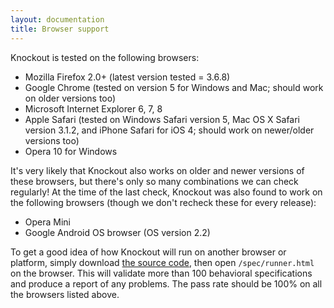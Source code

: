 ```yaml
---
layout: documentation
title: Browser support
---
```


Knockout is tested on the following browsers:

 * Mozilla Firefox 2.0+ (latest version tested = 3.6.8)
 * Google Chrome (tested on version 5 for Windows and Mac; should work on older versions too)
 * Microsoft Internet Explorer 6, 7, 8
 * Apple Safari (tested on Windows Safari version 5, Mac OS X Safari version 3.1.2, and iPhone Safari for iOS 4; should work on newer/older versions too)
 * Opera 10 for Windows

It's very likely that Knockout also works on older and newer versions of these browsers, but there's only so many combinations we can check regularly! At the time of the last check, Knockout was also found to work on the following browsers (though we don't recheck these for every release):

 * Opera Mini
 * Google Android OS browser (OS version 2.2)

To get a good idea of how Knockout will run on another browser or platform, simply download [the source code](http://github.com/SteveSanderson/knockout), then open `/spec/runner.html` on the browser. This will validate more than 100 behavioral specifications and produce a report of any problems. The pass rate should be 100% on all the browsers listed above.